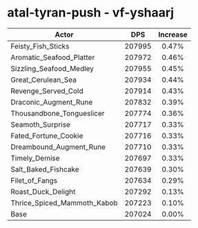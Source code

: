 # atal-tyran-push - vf-yshaarj
| Actor | DPS | Increase |
|---|:---:|:---:|
|Feisty_Fish_Sticks|207995|0.47%|
|Aromatic_Seafood_Platter|207972|0.46%|
|Sizzling_Seafood_Medley|207955|0.45%|
|Great_Cerulean_Sea|207934|0.44%|
|Revenge_Served_Cold|207914|0.43%|
|Draconic_Augment_Rune|207832|0.39%|
|Thousandbone_Tongueslicer|207774|0.36%|
|Seamoth_Surprise|207717|0.33%|
|Fated_Fortune_Cookie|207716|0.33%|
|Dreambound_Augment_Rune|207710|0.33%|
|Timely_Demise|207697|0.33%|
|Salt_Baked_Fishcake|207639|0.30%|
|Filet_of_Fangs|207634|0.29%|
|Roast_Duck_Delight|207292|0.13%|
|Thrice_Spiced_Mammoth_Kabob|207223|0.10%|
|Base|207024|0.00%|
